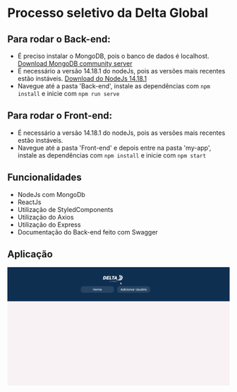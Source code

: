 # Processo seletivo da Delta Global
## Para rodar o Back-end:
- É preciso instalar o MongoDB, pois o banco de dados é localhost. [Download MongoDB community server](https://www.mongodb.com/try/download/community)
- É necessário a versão 14.18.1 do nodeJs, pois as versões mais recentes estão instáveis. [Download do NodeJs 14.18.1](https://nodejs.org/download/release/v14.18.1/)
- Navegue até a pasta 'Back-end', instale as dependências com `npm install` e inicie com `npm run serve`

## Para rodar o Front-end:
- É necessário a versão 14.18.1 do nodeJs, pois as versões mais recentes estão instáveis.
- Navegue até a pasta 'Front-end' e depois entre na pasta 'my-app', instale as dependências com `npm install` e inicie com `npm start`


## Funcionalidades
- NodeJs com MongoDb
- ReactJs
- Utilização de StyledComponents 
- Utilização do Axios
- Utilização do Express 
- Documentação do Back-end feito com Swagger

## Aplicação
<img src="https://github.com/fellipe-s-brandao/Delta/blob/main/DeltaGif.gif" width="600">
